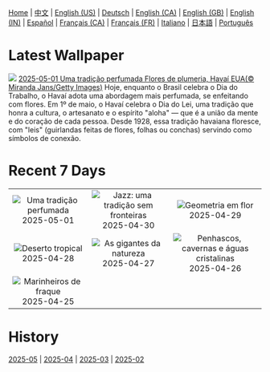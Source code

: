[Home](../README.md) | [中文](zh-CN.md) | [English (US)](en-US.md) | [Deutsch](de-DE.md) | [English (CA)](en-CA.md) | [English (GB)](en-GB.md) | [English (IN)](en-IN.md) | [Español](es-ES.md) | [Français (CA)](fr-CA.md) | [Français (FR)](fr-FR.md) | [Italiano](it-IT.md) | [日本語](ja-JP.md) | [Português](pt-BR.md)

# Latest Wallpaper
![](https://www.bing.com/th?id=OHR.PinkPlumeria_PT-BR2515554490_UHD.jpg)
[2025-05-01 Uma tradição perfumada Flores de plumeria, Havaí EUA(© Miranda Jans/Getty Images)](https://www.bing.com/th?id=OHR.PinkPlumeria_PT-BR2515554490_UHD.jpg)
Hoje, enquanto o Brasil  celebra o Dia do Trabalho, o Havaí adota uma abordagem mais perfumada, se enfeitando com flores. Em 1º de maio, o Havaí celebra o Dia do Lei, uma tradição que honra a cultura, o artesanato e o espírito "aloha" — que é a união da mente e do coração de cada pessoa. Desde 1928, essa tradição havaiana floresce, com "leis" (guirlandas feitas de flores, folhas ou conchas) servindo como símbolos de conexão.

# Recent 7 Days
|  |  |  |
|:---:|:---:|:---:|
| ![](https://www.bing.com/th?id=OHR.PinkPlumeria_PT-BR2515554490_400x240.jpg "Uma tradição perfumada") 2025-05-01 | ![](https://www.bing.com/th?id=OHR.ColtraneBand_PT-BR2612003019_400x240.jpg "Jazz: uma tradição sem fronteiras") 2025-04-30 | ![](https://www.bing.com/th?id=OHR.GardensVillandry_PT-BR2651560431_400x240.jpg "Geometria em flor") 2025-04-29 |
| ![](https://www.bing.com/th?id=OHR.DunasMaranhenses_PT-BR7731502605_400x240.jpg "Deserto tropical") 2025-04-28 | ![](https://www.bing.com/th?id=OHR.RedwoodGrove_PT-BR8053391438_400x240.jpg "As gigantes da natureza") 2025-04-27 | ![](https://www.bing.com/th?id=OHR.BrucePeninsula_PT-BR5440463539_400x240.jpg "Penhascos, cavernas e águas cristalinas") 2025-04-26 |
| ![](https://www.bing.com/th?id=OHR.MagellanicPenguin_PT-BR3120283712_400x240.jpg "Marinheiros de fraque") 2025-04-25 |  |  |

# History
[2025-05](../archives/wallpaper/pt-BR/w_2025_05.md) | [2025-04](../archives/wallpaper/pt-BR/w_2025_04.md) | [2025-03](../archives/wallpaper/pt-BR/w_2025_03.md) | [2025-02](../archives/wallpaper/pt-BR/w_2025_02.md)
